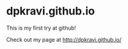 # dpkravi.github.io

This is my first try at github!

Check out my page at
http://dpkravi.github.io/
